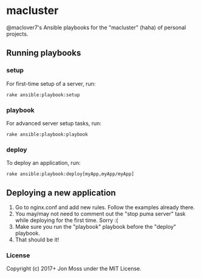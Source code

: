 # macluster

@maclover7's Ansible playbooks for the "macluster" (haha) of personal
projects.

## Running playbooks

### setup

For first-time setup of a server, run:

```
rake ansible:playbook:setup
```

### playbook

For advanced server setup tasks, run:

```
rake ansible:playbook:playbook
```

### deploy

To deploy an application, run:

```
rake ansible:playbook:deploy[myApp,myApp/myApp]
```

## Deploying a new application

1. Go to nginx.conf and add new rules. Follow the examples already
   there.
2. You may/may not need to comment out the "stop puma server" task while
   deploying for the first time. Sorry :(
3. Make sure you run the "playbook" playbook before the "deploy"
   playbook.
4. That should be it!

### License

Copyright (c) 2017+ Jon Moss under the MIT License.
